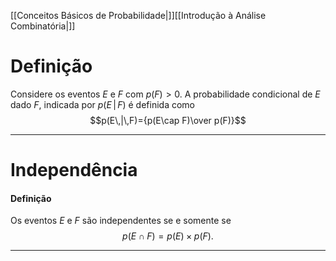 [[Conceitos Básicos de Probabilidade|]][[Introdução à Análise Combinatória|]]

# Definição
Considere os eventos $E$ e $F$ com $p(F)>0$. A probabilidade condicional de $E$ dado $F$, indicada por $p(E\,|\,F)$ é definida como
$$p(E\,|\,F)={p(E\cap F)\over p(F)}$$

---
# Independência
#### Definição
Os eventos $E$ e $F$ são independentes se e somente se $$p(E\cap F)=p(E)\times p(F).$$

---